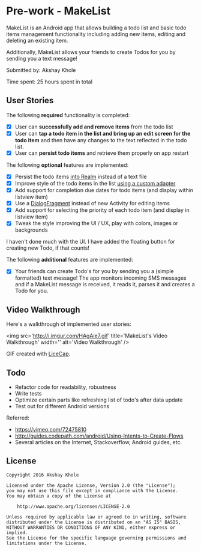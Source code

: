 # Pre-work - MakeList

MakeList is an Android app that allows building a todo list and basic todo items management
functionality including adding new items, editing and deleting an existing item.

Additionally, MakeList allows your friends to create Todos for you by sending you a text message!

Submitted by: Akshay Khole

Time spent: 25 hours spent in total

## User Stories

The following **required** functionality is completed:

* [x] User can **successfully add and remove items** from the todo list
* [x] User can **tap a todo item in the list and bring up an edit screen for the todo item** and
then have any changes to the text reflected in the todo list.
* [x] User can **persist todo items** and retrieve them properly on app restart

The following **optional** features are implemented:

* [x] Persist the todo items [into Realm](https://realm.io/docs/java/latest/) instead of a text file
* [x] Improve style of the todo items in the list [using a custom adapter](http://guides.codepath.com/android/Using-an-ArrayAdapter-with-ListView)
* [x] Add support for completion due dates for todo items (and display within listview item)
* [x] Use a [DialogFragment](http://guides.codepath.com/android/Using-DialogFragment) instead of
      new Activity for editing items
* [x] Add support for selecting the priority of each todo item (and display in listview item)
* [x] Tweak the style improving the UI / UX, play with colors, images or backgrounds

I haven't done much with the UI. I have added the floating button for creating new
Todo, if that counts!

The following **additional** features are implemented:

* [x] Your friends can create Todo's for you by sending you a (simple formatted) text message!
      The app monitors incoming SMS messages and if a MakeList message is received, it reads it,
      parses it and creates a Todo for you.

## Video Walkthrough

Here's a walkthrough of implemented user stories:

<img src='http://i.imgur.com/HAgAie7.gif' title='MakeList's Video Walkthrough' width='' alt='Video Walkthrough' />

GIF created with [LiceCap](http://www.cockos.com/licecap/).

## Todo

* Refactor code for readability, robustness
* Write tests
* Optimize certain parts like refreshing list of todo's after data update
* Test out for different Android versions

Referred:

* https://vimeo.com/72475810
* http://guides.codepath.com/android/Using-Intents-to-Create-Flows
* Several articles on the Internet, Stackoverflow, Android guides, etc.

## License

    Copyright 2016 Akshay Khole

    Licensed under the Apache License, Version 2.0 (the "License");
    you may not use this file except in compliance with the License.
    You may obtain a copy of the License at

        http://www.apache.org/licenses/LICENSE-2.0

    Unless required by applicable law or agreed to in writing, software
    distributed under the License is distributed on an "AS IS" BASIS,
    WITHOUT WARRANTIES OR CONDITIONS OF ANY KIND, either express or implied.
    See the License for the specific language governing permissions and
    limitations under the License.
